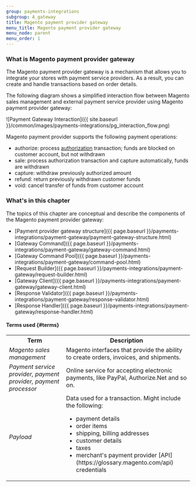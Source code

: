 ```yaml
---
group: payments-integrations
subgroup: A_gateway
title: Magento payment provider gateway
menu_title: Magento payment provider gateway
menu_node: parent
menu_order: 1
---
```


### What is Magento payment provider gateway

The Magento payment provider gateway is a mechanism that allows you to integrate your stores with payment service providers. As a result, you can create and handle transactions based on order details.

The following diagram shows a simplified interaction flow between Magento sales management and external payment service provider using Magento payment provider gateway:

![Payment Gateway Interaction]({{ site.baseurl }}/common/images/payments-integrations/pg_interaction_flow.png)

Magento payment provider supports the following payment operations:

* authorize: process [authorization](https://glossary.magento.com/authorization) transaction; funds are blocked on customer account, but not withdrawn
* sale: process authorization transaction and capture automatically, funds are withdrawn
* capture: withdraw previously authorized amount
* refund: return previously withdrawn customer funds
* void: cancel transfer of funds from customer account

### What's in this chapter

The topics of this chapter are conceptual and describe the components of the Magento payment provider gateway:

* [Payment provider gateway structure]({{ page.baseurl }}/payments-integrations/payment-gateway/payment-gateway-structure.html)
* [Gateway Command]({{ page.baseurl }}/payments-integrations/payment-gateway/gateway-command.html)
* [Gateway Command Pool]({{ page.baseurl }}/payments-integrations/payment-gateway/command-pool.html)
* [Request Builder]({{ page.baseurl }}/payments-integrations/payment-gateway/request-builder.html)
* [Gateway Client]({{ page.baseurl }}/payments-integrations/payment-gateway/gateway-client.html)
* [Response Validator]({{ page.baseurl }}/payments-integrations/payment-gateway/response-validator.html)
* [Response Handler]({{ page.baseurl }}/payments-integrations/payment-gateway/response-handler.html)

#### Terms used {#terms}

<table>
<tr>
<th>
Term
</th>
<th>
Description
</th>
</tr>
<tr>
<td>
<i>Magento sales management</i>
</td>
<td>
Magento interfaces that provide the ability to create orders, invoices, and shipments.
</td>
</tr>
<tr>
<td>
<i>Payment service provider, payment provider, payment processor</i>
</td>
<td>
 Online service for accepting electronic payments, like PayPal, Authorize.Net and so on.
</td>
</tr>
<tr>
<td>
<i>Payload</i>
</td>
<td>
Data used for a transaction. Might include the following:

<ul>
<li> payment details </li>
<li> order items </li>
<li> shipping, billing addresses </li>
<li> customer details </li>
<li> taxes </li>
<li> merchant's payment provider [API](https://glossary.magento.com/api) credentials </li>
</ul>
</td>
</tr>
</table>

